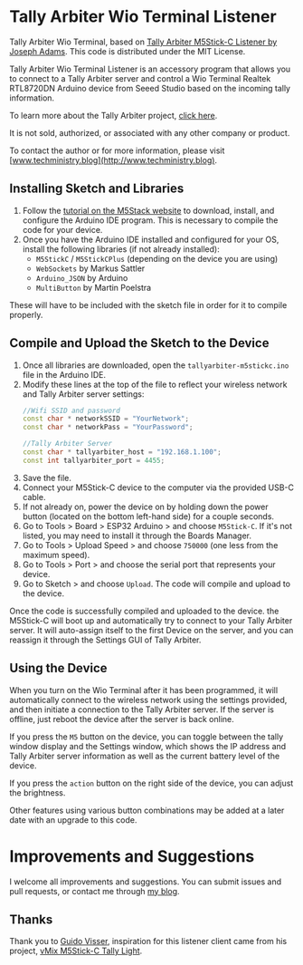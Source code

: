 # Tally Arbiter Wio Terminal Listener
Tally Arbiter Wio Terminal, based on [Tally Arbiter M5Stick-C Listener by Joseph Adams](https://github.com/josephdadams/TallyArbiter-M5StickCListener).
This code is distributed under the MIT License.

Tally Arbiter Wio Terminal Listener is an accessory program that allows you to connect to a Tally Arbiter server and control a Wio Terminal Realtek RTL8720DN Arduino device from Seeed Studio based on the incoming tally information.

To learn more about the Tally Arbiter project, [click here](http://github.com/josephdadams/tallyarbiter).

It is not sold, authorized, or associated with any other company or product.

To contact the author or for more information, please visit [www.techministry.blog](http://www.techministry.blog).

## Installing Sketch and Libraries
1. Follow the [tutorial on the M5Stack website](https://docs.m5stack.com/#/en/arduino/arduino_development) to download, install, and configure the Arduino IDE program. This is necessary to compile the code for your device.
1. Once you have the Arduino IDE installed and configured for your OS, install the following libraries (if not already installed):
	* `M5StickC` / `M5StickCPlus` (depending on the device you are using)
	* `WebSockets` by Markus Sattler
	* `Arduino_JSON` by Arduino
	* `MultiButton` by Martin Poelstra

These will have to be included with the sketch file in order for it to compile properly.
## Compile and Upload the Sketch to the Device
1. Once all libraries are downloaded, open the `tallyarbiter-m5stickc.ino` file in the Arduino IDE.
1. Modify these lines at the top of the file to reflect your wireless network and Tally Arbiter server settings:
	```c++
	//Wifi SSID and password
	const char * networkSSID = "YourNetwork";
	const char * networkPass = "YourPassword";

	//Tally Arbiter Server
	const char * tallyarbiter_host = "192.168.1.100";
	const int tallyarbiter_port = 4455;
	```
1. Save the file.
1. Connect your M5Stick-C device to the computer via the provided USB-C cable.
1. If not already on, power the device on by holding down the power button (located on the bottom left-hand side) for a couple seconds.
1. Go to Tools > Board > ESP32 Arduino > and choose `M5Stick-C`. If it's not listed, you may need to install it through the Boards Manager.
1. Go to Tools > Upload Speed > and choose `750000` (one less from the maximum speed).
1. Go to Tools > Port > and choose the serial port that represents your device.
1. Go to Sketch > and choose `Upload`. The code will compile and upload to the device.

Once the code is successfully compiled and uploaded to the device. the M5Stick-C will boot up and automatically try to connect to your Tally Arbiter server. It will auto-assign itself to the first Device on the server, and you can reassign it through the Settings GUI of Tally Arbiter.

## Using the Device
When you turn on the Wio Terminal after it has been programmed, it will automatically connect to the wireless network using the settings provided, and then initiate a connection to the Tally Arbiter server. If the server is offline, just reboot the device after the server is back online.

If you press the `M5` button on the device, you can toggle between the tally window display and the Settings window, which shows the IP address and Tally Arbiter server information as well as the current battery level of the device.

If you press the `action` button on the right side of the device, you can adjust the brightness.

Other features using various button combinations may be added at a later date with an upgrade to this code.

# Improvements and Suggestions
I welcome all improvements and suggestions. You can submit issues and pull requests, or contact me through [my blog](http://www.techministry.blog).

## Thanks
Thank you to [Guido Visser](https://github.com/guido-visser), inspiration for this listener client came from his project, [vMix M5Stick-C Tally Light](https://github.com/guido-visser/vMix-M5Stick-Tally-Light).

